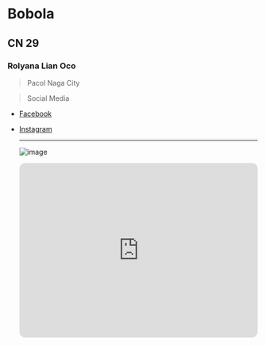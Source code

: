 # Bobola
## CN 29
### Rolyana Lian Oco
> Pacol Naga City

> Social Media
- [Facebook](https://www.facebook.com)
- [Instagram](https://instagram.com)


  ---

  ![image](https://github.com/user-attachments/assets/f03af6c9-d13d-4f95-8fd0-0601c4f5740d)

  
  <iframe style="border-radius:12px" src="https://open.spotify.com/embed/track/0bhzB5PBUVqZSux5Y7t5ED?utm_source=generator" width="100%" height="352" frameBorder="0" allowfullscreen="" allow="autoplay; clipboard-write; encrypted-media; fullscreen; picture-in-picture" loading="lazy"></iframe>
